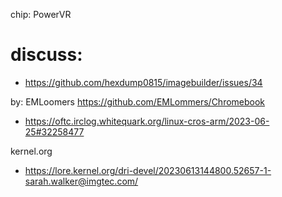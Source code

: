 chip: PowerVR

# discuss:
- https://github.com/hexdump0815/imagebuilder/issues/34

by: EMLoomers https://github.com/EMLommers/Chromebook

- https://oftc.irclog.whitequark.org/linux-cros-arm/2023-06-25#32258477

kernel.org
- https://lore.kernel.org/dri-devel/20230613144800.52657-1-sarah.walker@imgtec.com/

